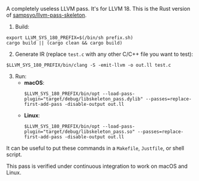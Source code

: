 A completely useless LLVM pass. It's for LLVM 18. This is the Rust version of
[sampsyo/llvm-pass-skeleton](https://github.com/sampsyo/llvm-pass-skeleton).

1. Build:
```shell
export LLVM_SYS_180_PREFIX=$(/bin/sh prefix.sh)
cargo build || (cargo clean && cargo build)
```

2. Generate IR (replace `test.c` with any other C/C++ file you want to test):
```
$LLVM_SYS_180_PREFIX/bin/clang -S -emit-llvm -o out.ll test.c
```

3. Run:
   - **macOS**:
     ```shell
     $LLVM_SYS_180_PREFIX/bin/opt --load-pass-plugin="target/debug/libskeleton_pass.dylib" --passes=replace-first-add-pass -disable-output out.ll
     ```
   - **Linux**:
     ```shell
     $LLVM_SYS_180_PREFIX/bin/opt --load-pass-plugin="target/debug/libskeleton_pass.so" --passes=replace-first-add-pass -disable-output out.ll
     ```

It can be useful to put these commands in a `Makefile`, `Justfile`, or shell
script.

This pass is verified under continuous integration to work on macOS and Linux.
